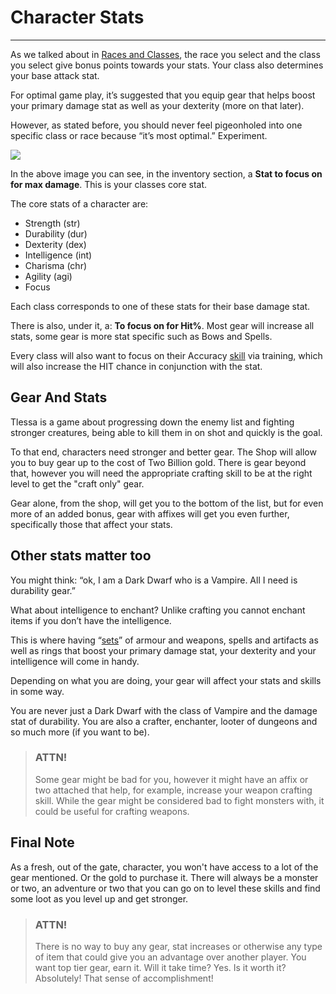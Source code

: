 # Character Stats

-----------------

As we talked about in [Races and Classes](/information/races-and-classes), the race you select and the class you select give bonus points towards your stats. Your class also determines your base attack stat. 

For optimal game play, it’s suggested that you equip gear that helps boost your primary damage stat as well as your dexterity (more on that later).

However, as stated before, you should never feel pigeonholed into one specific class or race because “it’s most optimal.” Experiment.

<div class="mb-4">
    <a href="/storage/info/character-stats/images/character-sheet.png" class="glightbox">
        <img src="/storage/info/character-stats/images/character-sheet.png" class="img-fluid" />
    </a>
</div>

In the above image you can see, in the inventory section, a **Stat to focus on for max damage**. This is your classes core stat.

The core stats of a character are:

- Strength (str)
- Durability (dur)
- Dexterity (dex)
- Intelligence (int)
- Charisma (chr)
- Agility (agi)
- Focus

Each class corresponds to one of these stats for their base damage stat.

There is also, under it, a: **To focus on for Hit%**. Most gear will increase all stats, some gear is more stat specific such as Bows and Spells.

Every class will also want to focus on their Accuracy [skill](/information/skill-information) via training, which will also increase the HIT chance
in conjunction with the stat.

## Gear And Stats

Tlessa is a game about progressing down the enemy list and fighting stronger creatures, being able to kill them in on shot and quickly is the goal.

To that end, characters need stronger and better gear. The Shop will allow you to buy gear up to the cost of Two Billion gold. There is gear beyond that, however
you will need the appropriate crafting skill to be at the right level to get the "craft only" gear.

Gear alone, from the shop, will get you to the bottom of the list, but for even more of an added bonus, gear with affixes will get you even further, 
specifically those that affect your stats.

## Other stats matter too

You might think: “ok, I am a Dark Dwarf who is a Vampire. All I need is durability gear.”

What about intelligence to enchant? Unlike crafting you cannot enchant items if you don’t have the intelligence.

This is where having “[sets](/information/equipment-sets)” of armour and weapons, spells and artifacts as well as rings 
that boost your primary damage stat, your dexterity and your intelligence will come in handy.

Depending on what you are doing, your gear will affect your stats and skills in some way. 

You are never just a Dark Dwarf with the class of Vampire and the damage stat of durability. You are also a crafter, enchanter, 
looter of dungeons and so much more (if you want to be).

> ### ATTN!
> 
> Some gear might be bad for you, however it might have an affix or two attached that help, for example, increase your weapon crafting skill.
> While the gear might be considered bad to fight monsters with, it could be useful for crafting weapons.

## Final Note

As a fresh, out of the gate, character, you won't have access to a lot of the gear mentioned. 
Or the gold to purchase it. There will always be a monster or two, an adventure or two that you can go on to level these 
skills and find some loot as you level up and get stronger.

> ### ATTN!
>
> There is no way to buy any gear, stat increases or otherwise any type of item that could give you an advantage over another player. 
> You want top tier gear, earn it. Will it take time? Yes. Is it worth it? Absolutely! That sense of accomplishment!

